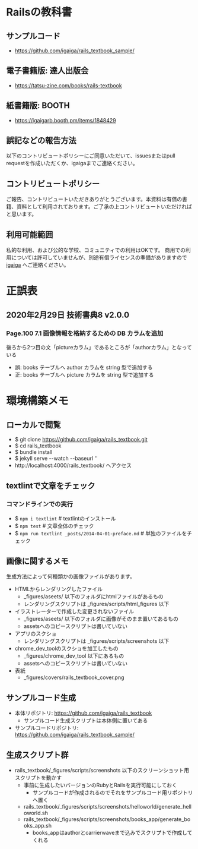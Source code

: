 # Railsの教科書

## サンプルコード
- https://github.com/igaiga/rails_textbook_sample/

## 電子書籍版: 達人出版会
- https://tatsu-zine.com/books/rails-textbook

## 紙書籍版: BOOTH
- https://igaigarb.booth.pm/items/1848429

## 誤記などの報告方法
以下のコントリビュートポリシーにご同意いただいて、issuesまたはpull requestを作成いただくか、igaigaまでご連絡ください。

## コントリビュートポリシー
ご報告、コントリビュートいただきありがとうございます。本資料は有償の書籍、資料として利用されております。ご了承の上コントリビュートいただければと思います。

## 利用可能範囲
私的な利用、および公的な学校、コミュニティでの利用はOKです。
商用での利用については許可していませんが、別途有償ライセンスの準備がありますので [igaiga](https://github.com/igaiga) へご連絡ください。

# 正誤表
## 2020年2月29日 技術書典8 v2.0.0
### Page.100 7.1 画像情報を格納するための DB カラムを追加
後ろから2つ目の文「pictureカラム」であるところが「authorカラム」となっている
- 誤: books テーブルへ author カラムを string 型で追加する
- 正: books テーブルへ picture カラムを string 型で追加する

# 環境構築メモ

## ローカルで閲覧
- $ git clone https://github.com/igaiga/rails_textbook.git
- $ cd rails_textbook
- $ bundle install
- $ jekyll serve --watch --baseurl ''
- http://localhost:4000/rails_textbook/ へアクセス

## textlintで文章をチェック

### コマンドラインでの実行

- $ `npm i textlint`   # textlintのインストール
- $ `npm test`         # 文章全体のチェック
- $ `npm run textlint _posts/2014-04-01-preface.md`  # 単独のファイルをチェック

## 画像に関するメモ

生成方法によって何種類かの画像ファイルがあります。

- HTMLからレンダリングしたファイル
  - _figures/aseets/ 以下のフォルダにhtmlファイルがあるもの
  - レンダリングスクリプトは _figures/scripts/html_figures 以下
- イラストレーターで作成した変更されないファイル
  - _figures/aseets/ 以下のフォルダに画像がそのまま置いてあるもの
  - assetsへのコピースクリプトは書いていない
- アプリのスクショ
  - レンダリングスクリプトは _figures/scripts/screenshots 以下
- chrome_dev_toolのスクショを加工したもの
  - _figures/chrome_dev_tool 以下にあるもの
  - assetsへのコピースクリプトは書いていない
- 表紙
  - _figures/covers/rails_textbook_cover.png

## サンプルコード生成

- 本体リポジトリ: https://github.com/igaiga/rails_textbook
  - サンプルコード生成スクリプトは本体側に置いてある
- サンプルコードリポジトリ: https://github.com/igaiga/rails_textbook_sample/

## 生成スクリプト群

- rails_textbook/_figures/scripts/screenshots 以下のスクリーンショット用スクリプトを動かす
  - 事前に生成したいバージョンのRubyとRailsを実行可能にしておく
    - サンプルコードが作成されるのでそれをサンプルコード用リポジトリへ置く
  - rails_textbook/_figures/scripts/screenshots/helloworld/generate_helloworld.sh
  - rails_textbook/_figures/scripts/screenshots/books_app/generate_books_app.sh
    - books_appはauthorとcarrierwaveまで込みでスクリプトで作成してくれる
